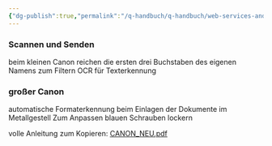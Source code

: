 ```yaml
---
{"dg-publish":true,"permalink":"/q-handbuch/q-handbuch/web-services-and-technik/kopierer-gross-und-klein/"}
---
```


### Scannen und Senden
beim kleinen Canon reichen die ersten drei Buchstaben des eigenen Namens zum Filtern
OCR für Texterkennung

### großer Canon
automatische Formaterkennung beim Einlagen der Dokumente im Metallgestell
Zum Anpassen blauen Schrauben lockern

volle Anleitung zum Kopieren: [CANON_NEU.pdf](https://drive.google.com/file/d/1f_aSJTiINlhu03o5x4B4N3M_e_p9-jis/view?usp=drive_link)
